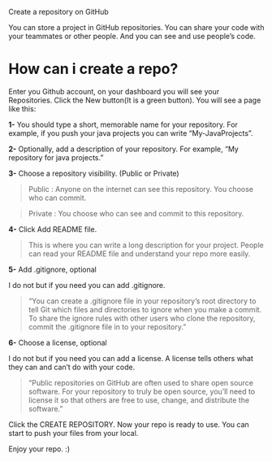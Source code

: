 Create a repository on GitHub

You can store a project in GitHub repositories. You can share your code with your teammates or other people. And you can see and use people’s code.

# How can i create a repo?
Enter you Github account, on your dashboard you will see your Repositories. Click the New button(It is a green button). You will see a page like this:


**1-** You should type a short, memorable name for your repository. For example, if you push your java projects you can write “My-JavaProjects”.

**2-** Optionally, add a description of your repository. For example, “My repository for java projects.”

**3-** Choose a repository visibility. (Public or Private)

 > Public : Anyone on the internet can see this repository. You choose who can commit.

 > Private : You choose who can see and commit to this repository.

**4-** Click Add README file.

 > This is where you can write a long description for your project. People can read your README file and understand your repo more easily.

**5-** Add .gitignore, optional

I do not but if you need you can add .gitignore.

 > “You can create a .gitignore file in your repository’s root directory to tell Git which files and directories to ignore when you make a commit. To share the ignore rules with other users who clone the repository, commit the .gitignore file in to your repository.”

**6-** Choose a license, optional

I do not but if you need you can add a license. A license tells others what they can and can’t do with your code.

 > “Public repositories on GitHub are often used to share open source software. For your repository to truly be open source, you’ll need to license it so that others are free to use, change, and distribute the software.”

Click the CREATE REPOSITORY. Now your repo is ready to use. You can start to push your files from your local.

Enjoy your repo. :)







